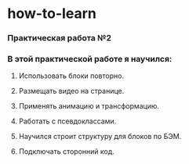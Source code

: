 # how-to-learn

### Практическая работа №2

### В этой практической работе я научился:

1. Использовать блоки повторно.

2. Размещать видео на странице.

3. Применять анимацию и трансформацию.

4. Работать с псевдоклассами.

5. Научился строит структуру для блоков по БЭМ.

6. Подключать сторонний код.
